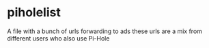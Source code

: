 # piholelist

A file with a bunch of urls forwarding to ads
these urls are a mix from different users who also use Pi-Hole
